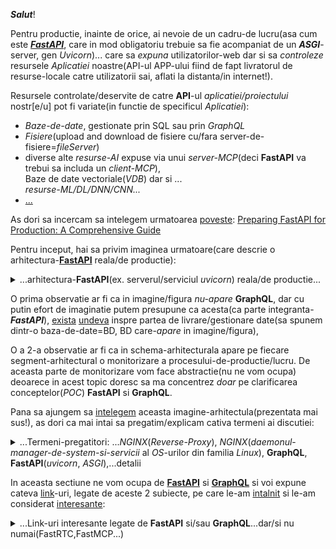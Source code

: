 ***Salut***!

Pentru productie, inainte de orice, ai nevoie de un cadru-de lucru(asa cum este [***FastAPI***](https://github.com/stefanache/MFP-ANAF-RO/blob/main/python/FastAPI_GraphQL/benchmarks.jpeg), care in mod obligatoriu trebuie sa fie acompaniat de un ***ASGI***-server, gen *Uvicorn*)... care sa *expuna* utilizatorilor-web dar si sa *controleze* resursele *Aplicatiei* noastre(API-ul APP-ului fiind de fapt livratorul de resurse-locale catre utilizatorii sai, aflati la distanta/in internet!).

Resursele controlate/deservite de catre **API**-ul *aplicatiei/proiectului* nostr[e/u] pot fi variate(in functie de specificul *Aplicatiei*):

 - *Baze-de-date*, gestionate prin SQL sau prin *GraphQL*
 - *Fisiere*(upload and download de fisiere cu/fara server-de-fisiere=*fileServer*)
 - diverse alte *resurse-AI* expuse via unui *server-MCP*(deci **FastAPI** va  trebui sa includa un *client-MCP*),
   <br/>Baze de date vectoriale(*VDB*) dar si ...
   <br/>*resurse-ML/DL/DNN/CNN...*
 - [...](https://docs.bentoml.com/en/latest/build-with-bentoml/asgi.html)
 

As dori sa incercam sa intelegem urmatoarea [poveste](https://github.com/natthasath/demo-python-fastapi-uvicorn): [Preparing FastAPI for Production: A Comprehensive Guide](https://medium.com/@ramanbazhanau/preparing-fastapi-for-production-a-comprehensive-guide-d167e693aa2b)

Pentru inceput, hai sa privim imaginea urmatoare(care descrie o arhitectura-[**FastAPI**](https://blog.stackademic.com/advanced-strategies-for-profiling-caching-and-optimizing-fastapi-performance-f23bb7f6dfc5) reala/de productie):

<details>
 <summary>...arhitectura-<b>FastAPI</b>(ex. serverul/serviciul <i>uvicorn</i>) reala/de productie...</summary>

<br/>
<hr/>

<a href="https://www.google.com/url?sa=i&url=https%3A%2F%2Fmedium.com%2F%40ramanbazhanau%2Fpreparing-fastapi-for-production-a-comprehensive-guide-d167e693aa2b&psig=AOvVaw0hvbabf5cs3c0U36SjPkor&ust=1743351507867000&source=images&cd=vfe&opi=89978449&ved=0CBgQjhxqFwoTCMDsxc_Yr4wDFQAAAAAdAAAAABBL"><img src="https://miro.medium.com/v2/resize:fit:4800/format:webp/1*CY5GdTAj1xz85qKz3PRjDg.png"></img></a>

<hr/>
<br/>
</details>


O prima observatie ar fi ca in imagine/figura *nu-apare* **GraphQL**, dar cu putin efort de imaginatie putem presupune ca acesta(ca parte integranta-***FastAPI***), [exista](https://pub.towardsai.net/fastapi-template-for-llm-saas-part-1-auth-and-file-upload-6bada9778139) [undeva](https://www.google.com/search?q=Cloud+SaaS+MySQL+PhP+Python+Ollama+NodeRAG+LLM+FastAPI+FastRTC+MCP&sca_esv=01250f61e108407c&rlz=1C1CHBF_enRO1132RO1132&udm=2&biw=1920&bih=911&sxsrf=AE3TifNkrH_8GiMpT40QB-d96Uo6xCjuiQ%3A1750060619089&ei=S85PaMiNBa6Pxc8PiMq0sQw&ved=0ahUKEwiI36Tsu_WNAxWuR_EDHQglLcYQ4dUDCBE&uact=5&oq=Cloud+SaaS+MySQL+PhP+Python+Ollama+NodeRAG+LLM+FastAPI+FastRTC+MCP&gs_lp=EgNpbWciQkNsb3VkIFNhYVMgTXlTUUwgUGhQIFB5dGhvbiBPbGxhbWEgTm9kZVJBRyBMTE0gRmFzdEFQSSBGYXN0UlRDIE1DUEitFlDvCFjdE3ABeACQAQCYAXCgAbsDqgEDMC40uAEDyAEA-AEBmAIAoAIAmAMAiAYBkgcAoAe0AbIHALgHAMIHAMgHAA&sclient=img#vhid=FERljVhFTt5mUM&vssid=mosaic) inspre partea de livrare/gestionare date(sa spunem dintr-o baza-de-date=BD, BD care-*apare* in imagine/figura),

O a 2-a observatie ar fi ca in schema-arhitecturala apare pe fiecare segment-arhitectural o monitorizare a procesului-de-productie/lucru.
De aceasta parte de monitorizare vom face abstractie(nu ne vom ocupa) deoarece in acest topic doresc sa ma concentrez *doar* pe clarificarea conceptelor(*POC*) **FastAPI** si **GraphQL**.

Pana sa ajungem sa [intelegem](https://www.youtube.com/watch?v=cy6EAp4iNN4&ab_channel=TechWithTim) aceasta imagine-arhitectula(prezentata mai sus!), as dori ca mai intai sa pregatim/explicam cativa termeni ai discutiei:

<details>
<summary>...Termeni-pregatitori: ...<i>NGINX</i>(<i>Reverse-Proxy</i>), <i>NGINX</i>(<i>daemonul</i>-<i>manager-de-system-si-servicii</i> al <i>OS</i>-urilor din familia <i>Linux</i>), <b>GraphQL</b>, <b>FastAPI</b>(<i>uvicorn</i>, <i>ASGI</i>),...detalii </summary>

 <br/>
 <hr/>
 
 [wiki: **Reverse-Proxy**](https://en.wikipedia.org/wiki/Reverse_proxy)

***NGINX*** poate juca mai multe roluri dar in imaginea de mai sus, acesta joaca rolul de / este un **Reverse-Proxy**(un *proxy-invers*, sau un *intermediar-invers*).

***NGINX*** apare in arhitectura de productie **FastAPI**, ca intermediar-invers/web-server/distribuitor/scalator/inaintator/pasator=tranferator de mesaje catre serverul/serviciul-***ASGI***, prezentata mai sus.

Ratiunea existentei acestuia(**NGINX**-ului ca **Reverse-Proxy**) in aceasta arhitectura(expusa mai sus) este acea de a putea *scala/distribui*(de a distribui cererea-utilizator catre unul dintre *webServere*-le din pool-ul-de-*servere-web* pe care le utilizam/le avem la dispozitie  in procesul de productie)

[***systemd***](https://en.wikipedia.org/wiki/Systemd) este o suită-software care oferă o gamă largă de componente de sistem pentru sistemele-de-operare(OS) Linux

Scopul principal al ***systemd***(*system-[daemon](https://en.wikipedia.org/wiki/Daemon_(computing))*) este de a unifica configurația și comportamentul serviciilor în toate distribuțiile-*Linux* .

Componenta sa( ***systemd***) principală este un „manager de sistem și servicii” - un sistem-de-inițiere folosit pentru a porni-*spațiul-utilizatorului* și a gestiona-*procesele-utilizatorului* . 

De asemenea,  ***systemd*** oferă înlocuiri pentru diverse *daemon*-uri(component[a/e] ce lucreaza in fundal/background/fara a retine atentia-utilizatorului...utilizatorul nu prea "stie" de existenta lui/lor deoarece *daemonul* <u>nu-are-interactivitate</u> cu acesta/utilizatorul) și *utilități*, inclusiv :

 - gestionarea *dispozitivelor*(prin intermediul *driverelor-de-dispozitiv*),
 - gestionarea *conectării*(la internet),
 - gestionarea *conexiunilor-de-rețea* și
 - înregistrarea *evenimentelor*.

***systemd*** apare in arhitectura de productie **FastAPI**(ca manager al serverului/serviciului-de transport***ASGI***), prezentata mai sus.

**GraphQL** este un limbaj de interogare pentru *API*-ul dvs. care permite clienților să solicite exact datele de care au nevoie și nimic mai mult. 
<br/>A fost dezvoltat de ***Facebook*** și este folosit acum de multe companii populare, cum ar fi ***GitHub***, ***AirBnB*** și ***Twitter***.

[**FastAPI**](https://python3.info/fastapi/fastapi/about-architecture.html) este un cadru-web modern, rapid (de înaltă performanță), pentru construirea de *API*-uri folosind o anumita versiune de ***Python(de ex. cu Python 3.6+)***, deci este bazat pe indicii-standard-de tip-*Python*. 
<br/>Una dintre caracteristicile cheie/importante ale [**FastAPI**](https://medium.com/@ramanbazhanau/preparing-fastapi-for-production-a-comprehensive-guide-d167e693aa2b) este suportul pentru *documentarea-automată* folosind *OpenAPI* și/sau *Swagger-UI*.
 
*Ce este [**Uvicorn**](https://www.geeksforgeeks.org/fastapi-uvicorn/)?*<br/>
**UVICORN** este o implementare de *server-web*/*webServer* [***ASGI***](https://mirror.xyz/0xA1d9f681B25C14C1eE7B87f1CF102E73cA3ad4d9/n0BdWSd_GdP_Vfeped02zBcNV5XbzITThILlRditoPk) (Asynchronous Server Gateway Interface) adaptată pentru Python . <br/>Înainte de ***ASGI***, lui Python îi lipsea o *interfață-minimă-de-server*(de nivel scăzut) pentru *cadrele-de-lucru-asincrone*(asa cum este *FastAPI*). <br/>Specificația ***ASGI*** acționează ca o punte/poarta/zona-de-trecere/legatura(gateway), permițând crearea unui set comun de instrumente utilizabile în toate *cadrele-de-lucru-asincrone*(asa cum este *FastAPI*). <br/>**UVICORN** oferă în prezent suport pentru *HTTP/1.1* și *WebSockets*.<br/>
**Uvicorn** este un *server-web* ***ASGI*** *super-rapid*. 
<br/>**Uvicorn** rulează cod-Python asincron bazat pe [**uvloop**](worker/client de/pt ****ASGI***-server!) (https://mirror.xyz/0xA1d9f681B25C14C1eE7B87f1CF102E73cA3ad4d9/n0BdWSd_GdP_Vfeped02zBcNV5XbzITThILlRditoPk) într-un *singur-proces*(**Uvicorn** si **uvloop** formeaza impreuna un *singur-proces(unitar)*).

[Asadar](https://github.com/natthasath/demo-python-fastapi-uvicorn), **FastAPI** și **Uvicorn**(serverul ***ASGI***) sunt instrumente pentru construirea de aplicații-web. 
<br/>**FastAPI** este un cadru-web pentru construirea de API-uri cu Python, în timp ce **Uvicorn** este un server-***ASGI*** pentru servirea acestor API-uri. 
<br/>Împreună, acestea oferă o modalitate puternică și eficientă de a construi și rula aplicații-web în Python.

**FastAPI** folosește un standard pentru construirea de framework-uri și servere web Python numit ***ASGI*** . **FastAPI** este un framework web ***ASGI***.

Principalul lucru de care aveți nevoie pentru a rula o aplicație **FastAPI** (sau orice altă aplicație ***ASGI***) pe un server-la-distanță este un program de server-[***ASGI***](https://en.wikipedia.org/wiki/Asynchronous_Server_Gateway_Interface)(precum *Uvicorn*) , acesta este cel care vine implicit în comanda **FastAPI**.

Există mai multe alternative(de servere-***ASGI***=*manipulatorul de mesaje-care-contin-cererile-utilizatorilor*; *cererirle-utilizator* se refera de obicei/in general/adesea la cereri de interactiune cu o BD/SQL), inclusiv:

 - [*Uvicorn*](https://www.uvicorn.org/):       un server-***ASGI*** de înaltă performanță.
 - [*Hypercorn*](https://stackoverflow.com/questions/73730163/hypercorn-config-server-names):    server-***ASGI*** compatibil cu protocolul *HTTP/2* și *Trio*, printre alte caracteristici.
 - [*Dafne*](https://docs.djangoproject.com/en/5.2/howto/deployment/asgi/daphne/):          serverul-***ASGI*** construit pentru canalele-*Django*.
 - [*Granian*](https://news.ycombinator.com/item?id=34399125):        Un server *HTTP* *Rust* pentru aplicații-*Python*.
 - [*NGINX-Unit*](https://unit.nginx.org/configuration/): ***NGINX-Unit***(*Unitatea*-***NGINX***) este un run-time(RT) de aplicații-web ușor și versatil.

Aplicatia-**FastAPI** primeste mesajul-care-contine *cererea-utilizator* de la serverul-***ASGI***(manipulatorul de *cereri-utilizator*...ex. *uvicorn*) si o opereaza/executa/transforma intr-o executie-SQL de tip-[*CRUD*](https://en.wikipedia.org/wiki/Create,_read,_update_and_delete): *query*/*update*, pentru [SGDB](https://ro.wikipedia.org/wiki/Sistem_de_gestiune_a_bazelor_de_date)(ex. *MySQL*-server).

*Concluzie*:
<br/>**FastAPI** și ***ASGI*** sunt concepte înrudite, dar distincte. 
<br/>**FastAPI** este un framework-web Python modern și de înaltă performanță pentru construirea de API-uri și utilizează ***ASGI***(Asynchronous Server Gateway Interface) pentru gestionarea *asincronă* a cererilor.
<br/>***ASGI*** este o specificație pentru *servere* și *aplicații* web(*webServere* si *webApps*) *asincrone*, care permite gestionarea eficientă a cererilor concurente, fiind utilă în special pentru funcții în *timp-real*(RT), cum ar fi *WebSockets*. 
<br/>**FastAPI** utilizează ***ASGI***, în special prin servere precum ***Uvicorn***, pentru a-și atinge *viteza* și *scalabilitatea*. 

Asadar, in arhitectura de mai sus, aplicatia-**FastAPI** are rolul de .../este de fapt... *operatorul/executorul* cererii-utilizator(ex. *cerere-SQL*).
<br/>Uneori aceasta cerere-utilizator poate fi o cerere-de-tip-**GraphQL**(un alt protocol de interogare de BD/SQL).

<hr/>
</details>
 
In aceasta sectiune ne vom ocupa de [**FastAPI**](https://fastapi.tiangolo.com/) si [**GraphQL**](https://graphql.org/) si voi expune cateva [link](https://www.google.com/search?q=FastAPI+GraphQL&sca_esv=7bada7996407e364&rlz=1C1CHBF_enRO1132RO1132&sxsrf=AHTn8zpMdy_igG3Q1yx_vq9RrAQpc5Yplg%3A1743252620260&ei=jOznZ4fLD7yHxc8Ppva_-Q8&ved=0ahUKEwiHwbyJqq-MAxW8Q_EDHSb7L_8Q4dUDCBA&uact=5&oq=FastAPI+GraphQL&gs_lp=Egxnd3Mtd2l6LXNlcnAiD0Zhc3RBUEkgR3JhcGhRTDIKECMYgAQYJxiKBTIGEAAYBxgeMgYQABgHGB4yCBAAGIAEGMsBMggQABiABBjLATIIEAAYgAQYywEyBBAAGB4yBhAAGAoYHjIEEAAYHjIEEAAYHki-HVAAWJcUcAB4AZABAJgBkgGgAYMIqgEDMC44uAEDyAEA-AEBmAIIoAKbCMICBxAjGLACGCfCAgcQABiABBgNwgIIEAAYBxgKGB7CAggQABgTGAcYHsICChAAGBMYBxgKGB6YAwCSBwMwLjigB9Q3&sclient=gws-wiz-serp)-uri, legate de aceste 2 subiecte, pe care le-am [intalnit](https://fastapi.tiangolo.com/how-to/graphql/) si le-am considerat [interesante](https://medium.com/@ryk.kiel/graphql-and-fastapi-the-ultimate-combination-for-building-apis-with-python-f4391bf5505c):

<details>
 <summary>...Link-uri interesante legate de <b>FastAPI</b> si/sau <b>GraphQL</b>...dar/si nu numai(FastRTC,FastMCP...)</summary>

 <br/>
 <hr/>
 
 - [geeks4geeks: **FastAPI** using ***GraphQL***](https://www.geeksforgeeks.org/fastapi-using-graphql/); [uvicorn](https://www.uvicorn.org/); [reddit: uvicorn rol](https://www.reddit.com/r/Python/comments/74rsi8/noob_question_what_is_the_role_of_uvloopuvicorn/?tl=ro); [reddit: FastAPI/uvicorn eroare](https://www.reddit.com/r/html5/comments/14n68fc/im_trying_to_access_an_api_i_built_with_python/?tl=ro)
   <br/>*Atentie*: In codul-Python, inlocuiti string-ul HTML ***&quot;***(*specific HTML!*) cu caracterul **"**, in toate aparitiile sale din sursele-scripturilor-Python!
 - [geeks4geeks: **FastAPI**+uvicorn](https://www.geeksforgeeks.org/fastapi-uvicorn/)(*UVICORN*, **ASGI** vs. ***WSGI***)
   <br/>compare: [**ASGI**](https://derlin.github.io/introduction-to-fastapi-and-celery/02-fastapi/) vs. ***WSGI*** :<br/>
**ASGI** reprezintă un progres semnificativ față de ***WSGI***(Web Server Gateway Interface). <br/>În timp ce ***WSGI*** este conceput pentru aplicații unice, sincrone, care gestionează o solicitare și returnează un răspuns, nu acceptă conexiuni de lungă durată, cum ar fi conexiunile WebSocket(WS). <br/>În schimb, **ASGI** este asincron și acceptă trei argumente:
<br/>-1)*Domeniu de aplicare* : un dicționar Python care conține detalii despre conexiunea specifică.
<br/>-2)*Trimitere* : Permite aplicației să trimită mesaje de eveniment către client.
<br/>-3)*Primire* : Permite aplicației să primească mesaje de eveniment de la client.
<br/>**ASGI** permite mai multe evenimente de intrare și de ieșire pentru fiecare aplicație simultan, permițând aplicației să rămână receptivă la intrarea utilizatorului în timp ce rutinele de fundal(background) rulează.<br/>
 - [geeks4geeks: install **FastAPI** and run your first **FastAPI**-server on Windows](https://www.geeksforgeeks.org/install-fastapi-and-run-your-first-fastapi-server-on-windows/):

<details>
<summary> ...Q&A - <b>FastAPI(ASGI-server)</b> - instalation details...</summary>

<br/>

<hr/>

*Q*uestion: *How really install and run **FastAPI**(ASGI-server) under Windows?*

*A*nswer:

 - open powershell(PS): *C:\Users\{your_user}>* **powershell**
   <br/>or directly in *command-prompt(CLI-shell)*!

 - edit the ***main.py***: *C:\Users\{your_user}>* **notepad main.py**
 - for **ASGI**-server, must enter the python script-code content into ***main.py***:

   <pre><code>
       from fastapi import FastAPI
       
       app = FastAPI()
       
       @app.get("/")
       def read_root():
           return {"Hello World"}</code></pre>

 - save content into ***main.py*** file and exit
 - start Chrome client(in advance): *C:\Users\{your_user}>* **start Chrome  http://127.0.0.1:8000**
 - run main with command: *C:\Users\{your_user}>* **python -m uvicorn main:app --reload**
 - finally, refresh the Chrome-browser(***if need!***):  **http://127.0.0.1:8000**  or [**CTRL+click**](https://www.google.com/search?q=python+fastapi+asgi+uvicorn&sca_esv=494e1c439a30236c&rlz=1C1CHBF_enRO1132RO1132&udm=2&biw=1920&bih=911&fbs=ABzOT_BYhiZpMrUAF0c9tORwPGlsodhGu4F1UEhEeTehlBu7020oMQ7aBpF-aNynCVlndtbfCZRhMFm3EMvvoT1HX4IciFaWA5nwCzTGM3J5Ops_Xs3Qsyy25b7oXKA6pwLn7v3BVIeFZNT4VQLrCm95iJdb7dujTNJ5GnMNaNfzjPvAKt0ZRu9K2iZ-Q6AMCXqjDwXwmZXdWHAjlIOmWPqCQX83g_bDPg&sxsrf=AHTn8zqFyWp9Uzf2gwsRAiWQr4r-78falQ%3A1743265069160&ei=LR3oZ4G5Cc6Qxc8P6KylkA0&ved=0ahUKEwjBg8m52K-MAxVOSPEDHWhWCdIQ4dUDCBE&uact=5&oq=python+fastapi+asgi+uvicorn&gs_lp=EgNpbWciG3B5dGhvbiBmYXN0YXBpIGFzZ2kgdXZpY29ybkirHlC1C1iUGnABeACQAQCYAX2gAa8GqgEDMC43uAEDyAEA-AEBmAIAoAIAmAMAiAYBkgcAoAe7Ag&sclient=img) on it/this link from/in above after-running-message!


***Note***: 
<br/>alternatively, for running the **ASGI**-*webServer*, you can download the files ***main.py*** and ***_RUN.bat*** and then, run that second file(***_RUN.bat***) under *command-prompt(CLI-shell)*! 

<br/>

<hr/>

</details>

 - [testDriven: **FastAPI**-***GraphQL***](https://testdriven.io/blog/fastapi-graphql/)
 - [getOrchestra: **FastAPI** with uvicorn -a comprehensive tutorial](https://www.getorchestra.io/guides/fastapi-with-uvicorn-a-comprehensive-tutorial); [uvicorn: deployment](https://www.uvicorn.org/deployment/)
 - [redDit: **FastAPI**+uvicorn on Windows](https://www.reddit.com/r/learnpython/comments/15yf538/fastapiuvicorn_on_windows/); [ChatGPT: from PowerShell(ps) you can call the **uvicorn** to run the ***main.py*** file](https://chatgpt.com/share/67e7f89e-ae6c-800b-b88b-72e03ea14582)
 - [tiangolo: **FastAPI** deployment-concepts](https://fastapi.tiangolo.com/deployment/concepts/)
 - [stackOverflow: **FastAPI** Gunicorn-Uvicorn for(4) production-deployment with Google-Cloud-Run(GCR) stress](https://stackoverflow.com/questions/66254371/fastapi-gunicorn-uvicorn-for-production-deployment-with-google-cloud-run-stress)
 - [GH-hamedasgari20: Python Django **FastAPI** - advanced topics](https://github.com/hamedasgari20/Python-Django-FastAPI-advanced-topics); [ex. ChatGPT](https://chatgpt.com/share/67e91cfd-e6f0-800b-8e47-fe6c4af9402f); [tailWindCSS](https://tailwindcss.com/docs/hover-focus-and-other-states); [Django: dynamic-filter](https://www.youtube.com/watch?v=n1_MQiSXyxw&ab_channel=JustDjango); [Django with uvicorn](https://docs.djangoproject.com/en/5.1/howto/deployment/asgi/uvicorn/); [djangoProject-docs-deployment-ASGI: Flask vs. Django vs. **FastAPI**](https://docs.djangoproject.com/en/5.1/howto/deployment/asgi/uvicorn/)
 - [dev.to-akarshan: converting any Python web-framework to FastAPI a comprehensive-guide](https://dev.to/akarshan/converting-any-python-web-framework-to-fastapi-a-comprehensive-guide-291b)
 - [Dockerizing **FastAPI** with Postgres, Uvicorn, and Traefik](https://testdriven.io/blog/fastapi-docker-traefik/)
 - [Uvicorn & Gunicorn](https://mirror.xyz/0xA1d9f681B25C14C1eE7B87f1CF102E73cA3ad4d9/n0BdWSd_GdP_Vfeped02zBcNV5XbzITThILlRditoPk)
 - [whitePrompt-blog: Python APIs with **FastAPI** key-features and CRUD-example](https://blog.whiteprompt.com/python-apis-with-fastapi-key-features-and-crud-example-198a7530e368)
 - [daddYnKidsMaker-blogspot: **FastAPI** Open-API](https://daddynkidsmakers.blogspot.com/2024/04/fastapi-open-api.html)
   <br/>Acest articol ["**FastAPI** bigData-server example"](https://github.com/mac999/fastapi_bigdata_server_example/tree/main) prezintă cum să dezvoltați cu ușurință un server [Open-API](https://en.wikipedia.org/wiki/Open_API) bazat pe **FastAPI**, Uvicorn și Websocket(WS).
   <br/>Folosind **FastAPI**, puteți dezvolta un server [Open-API](https://en.wikipedia.org/wiki/OpenAPI_Specification)(a.k.a/previously known as/formerly *Swagger-Specification*) foarte ușor.

<details>

 <summary>...Arhitectura acestui caz-de-utilizare <b>FastAPI</b>...</summary>

<a href = "https://daddynkidsmakers.blogspot.com/2024/04/fastapi-open-api.html"><img src="https://blogger.googleusercontent.com/img/a/AVvXsEgl-1NYO89p82JNrjYFUqHPVeS7mJlBixf-_l6CsOt506LaV08PkHMPyXvRIURtr0-m9vxeuJGsALhy7WdkQzLRKDwPnA3ueX0OXMuUo6JVBN8KTFSQqmx3DwAQ_CESjvo7DdFWlMBznhdzyRunD1f-sYJpwP_j_NLVy8GoI9UvmhnaFyEkLcRkftOXTLdU=w400-h225">Arhitectura acestui caz-de-utilizare **FastAPI**</img></a> 
 
 </details>
 
 [( Prof Ai | Devpost )](https://devpost.com/software/prof-ai)

   <br/>**FastAPI** acceptă servere API-asincrone și poate fi rulat folosind [servere-*ASGI*](https://en.wikipedia.org/wiki/Asynchronous_Server_Gateway_Interface), cum ar fi *uvicorn*(ex.*ASGI*-server).
   <br/>Acest lucru(faptul ca ***FastAPI*** ruleaza in tandem cu *ASGI*-server=server-asynch) permite o inalta-performanță-de-*viteza*(*rapiditate*) și o procesare-*asincronă*(*fara retinerea atentiei* de catre un *singur-partener* de colaborare/conversatie!).
   <br/>Documentația automată, interactivă API este, de asemenea, furnizată(cf specificatiei Open-API) pentru a ajuta dezvoltatorii să înțeleagă și să utilizeze cu ușurință API-ul.
   <br/>**FastAPI** funcționează bine cu următoarele cadre-de-aplicații web(web-apps-frameworks): [*Flask*](https://en.wikipedia.org/wiki/Flask_(web_framework)) și [*Django*](https://en.wikipedia.org/wiki/Django_(web_framework)).
   
  - [Daddy Makers: Cum să dezvoltați un server web simplu Flask, mysql, bazat pe Python Open API](https://daddynkidsmakers.blogspot.com/2020/09/django-flask-open-api.html)
  - [Daddy Makers: Dezvoltarea unei aplicații web de tablou de bord simplu folosind Django](https://daddynkidsmakers.blogspot.com/2024/02/django.html)
   
   <br/>Instalarea pachetului este după cum urmează: **pip install fastapi aiohttp uvicorn**

  - [Building APIs using **FastAPI** with Django](https://www.geeksforgeeks.org/building-apis-using-fastapi-with-django/)
  - [Building a Machine Learning(ML)-Web-Application Integrating **FastAPI** with GCP and Docker Python](https://wire.insiderfinance.io/building-a-machine-learning-web-application-integrating-fastapi-with-gcp-and-docker-python-5439aa27cc1b)

<details>
 
<summary>...<i>Deployment-Pattern</i>...</summary>
  
<a href="https://miro.medium.com/v2/resize:fit:720/format:webp/1*5JMvIcBZhlJsny7s0NHbow.png" style="a img { display:none; }; a:hover img { display:block; }"><img src="https://miro.medium.com/v2/resize:fit:640/format:webp/1*hmn9gN0uxjE7cRQQ_d7qVw.png">Deployment Pattern</img></a>

</details>

  - [medium@rameshkannanyt0078: Generate Elegant PDFs with **FastAPI** ~ A Step-by-Step Guide](https://medium.com/@rameshkannanyt0078/generate-elegant-pdfs-with-fastapi-a-step-by-step-guide-7fa386f922bd)
    <br/>Transform HTML into Polished-PDF-Invoices Using **FastAPI** and *xhtml2pdf*
  - [deadBear.io" easy **FastAPI**-setUp](https://www.deadbear.io/easy-fastapi-setup/)
  -[GH-jahoy: **FastAPI** backend demo](https://github.com/jahoy/fastapi-backend-demo)
  - [medium@upesh.jindal: SSE with **FastAPI**](https://medium.com/@upesh.jindal/server-sent-events-with-fastapi-ab9ed99ccac4)
  - [devOps-blog: Implementing Server-Sent-Events(SSE) with **FastAPI**, Nginx and CloudFlare(CF)](https://blog.devops.dev/implementing-server-sent-events-with-fastapi-nginx-and-cloudflare-10ede1dffc18)
  - [medium@nandagopal05: SSE with py-**FastAPI**](https://medium.com/@nandagopal05/server-sent-events-with-python-fastapi-f1960e0c8e4b)
  - [CF-blog: How we built it -  the technology(see **FastAPI**) behind CF Radar 2.0 Web-App](https://blog.cloudflare.com/technology-behind-radar2/)
  - [VScode: python tutorial **FastAPI**](https://code.visualstudio.com/docs/python/tutorial-fastapi)
  - [shakuro-blog: Choosing the Right Web Development Framework - **FastAPI**(are totul in aceiasi cutie: WS si SSE) vs. Flask](https://shakuro.com/blog/fastapi-vs-flask)
  - [turing: **FastAPI**-vs-Flask a detailed-comparison](https://www.turing.com/kb/fastapi-vs-flask-a-detailed-comparison)
  - [YT-Te3ch aith Tim: **FastAPI**, Flask or Django - Which Should You Use?](https://www.youtube.com/watch?v=cNlJCQHSmbE&ab_channel=TechWithTim)
  - [medium-princyprakash: Real-Time(RT)-communication with SSE in **FastAPI** <br> - enhancing task-processing efficiency(îmbunătățirea eficienței procesării sarcinilor)](https://princyprakash.medium.com/real-time-communication-with-sse-in-fastapi-enhancing-task-processing-efficiency-bc8ba9b3c29f)
  - [towardsAI-pub: **FastAPI**(REST-api backend) template for LLM-SaaS(Quivr) - Part-1  - Auth(Supabase+**FastAPI**) and File-upload(Supabase)](https://pub.towardsai.net/fastapi-template-for-llm-saas-part-1-auth-and-file-upload-6bada9778139)
   <br/>(Redis=PubSub message-Broker, serverul Celery pt long-time task running - Task-ex.: încorporarea unui document PDF mare , [Supabase](https://supabase.com/)=[Postgres-DB-server](https://supabase.com/docs/guides/database/overview) ... utilizat pt Auth) or [part-1](https://pub.towardsai.net/fastapi-template-for-llm-saas-part-1-auth-and-file-upload-6bada9778139); [part-2: celery-and-pg-vector](https://towardsai.net/p/l/fastapi-template-for-llm-saas-part-2-celery-and-pg-vector) or [part-2](https://euclideanai.substack.com/p/fastapi-supabase-template-for-llm-941); [part-3](https://medium.com/@euclideanai/nextjs-fastapi-template-for-saas-part3-38fdc3f72b31); [**FastAPI**-SaaS boilerplate-code](https://github.com/philipokiokio/FastAPI_SAAS_Template)
  - [YT-KrishNaik: 3-Langchain Series-Production Grade Deployment LLM As API With Langchain And **FastAPI**](https://www.youtube.com/watch?v=XWB5DXP-DO8&ab_channel=KrishNaik)
  - [medium@velocityTech: Build an event-driven architecture with **FastAPI**(event-server) and Redis(broker-PubSub) pub-sub deploy it in Kubernetes(K8s)](https://medium.com/@velocitytech/build-an-event-driven-architecture-with-fastapi-and-redis-pub-sub-deploy-it-in-kubernetes-54603ac35335)
  - [medium-dataDrivenInvestor: Part-1 managing lifeSpan events in **FastAPI** with Redis example](https://medium.datadriveninvestor.com/part-1-managing-lifespan-events-in-fastapi-with-redis-example-a63db39bc5eb)
  - [medium-@davidrp1996: Bulding a notifications-system with server-sent-events(SSE) using **FastAPI** and Redis](https://medium.com/@davidrp1996/bulding-a-notifications-system-wih-server-sent-events-sse-using-fastapi-and-redis-6eafdf7cf7fb)
  - [stackAdemic-blog: Building a ***GraphQL***-api with **FastAPI** - complete guide from installation to running the api](https://blog.stackademic.com/building-a-graphql-api-with-fastapi-complete-guide-from-installation-to-running-the-api-673e95614732)
  - [medium@nandagopal05: Server-Sent Events(SSE) with Python **FastAPI**](https://medium.com/@nandagopal05/server-sent-events-with-python-fastapi-f1960e0c8e4b)
  - [medium@simeon.emanuilov: Ollama with ***FastAPI***](https://medium.com/@simeon.emanuilov/ollama-with-fastapi-7f43cf532c43)
  - [tiangolo-tutorial-bigger-applications: ***FastAPI*** ~ Bigger Applications - Multiple Files](https://fastapi.tiangolo.com/tutorial/bigger-applications/)
  - [LangDinNord@zhuanlan.zhihu: ***FastRTC***, stea în ascensiune open source | 30 de linii de cod pentru interacțiune vocală AI în timp real, metodă de implementare și testare a efectelor](https://zhuanlan.zhihu.com/p/27904999595)
 
<details>
<summary>...detalii despre ... <b><i>FastRTC</i></b> poate fi utilizat cu/in applicatiile bazate pe <b><i>FastAPI</i></b> ~ Caracteristicile principale ale <b><i>FastRTC</i></b> ...</summary> 

<br/>

<hr/>
 
Caracteristicile principale ale <b><i>FastRTC</i></b>: 

 - *Detectare și rotire automată a vocii* : 
    Cu funcțiile încorporate de detectare(**STT**) și rotire a vocii(**TTS**), dezvoltatorii trebuie să se concentreze doar pe 
    logica *răspunsului* către utilizatori.
    
 - *Interfață utilizator automată* :
   Interfață utilizator **Gradio** încorporată cu suport **WebRTC** , convenabilă pentru testare sau implementare directă în
   mediul de producție.
   
 - *Apeluri telefonice* : **fastphone()** Obțineți un număr de telefon gratuit, iar utilizatorii pot accesa fluxul audio prin
   telefon (este necesar un jeton de la îmbrățișare-facială(**HF**) , conturile PRO au limite mai mari).
   
 - ⚡️ *Suport pentru WebRTC și Websocket* :
   Acceptă **WebRTC** și **Websocket** pentru a asigura o comunicare *fluidă* în *timp-real(RT)*.
   
 - *Extrem de personalizabil* :
   Stream-urile pot fi montate/utilizate în orice aplicație **FastAPI**, permițând interfețe utilizator personalizate sau
   implementări dincolo de **Gradio**.
   
 - *Set bogat de instrumente* :
   
   Instrumente practice încorporate, cum ar fi:
   
    - conversia textului în vorbire(**TTS**),
    - conversia vorbirii în text(**STT**),
    - detectarea cuvintelor *neașteptate* etc.,
      
   pentru a ajuta dezvoltatorii să înceapă rapid.

Despre ***FastRTC*** puteti siti si acest [articol](https://www.ai-shift.co.jp/techblog/5680)
**FastRTC** este o bibliotecă pentru construirea de aplicații de *streaming vocal și video* în timp-real(RT) în Python.
Pentru a crea o aplicație de inteligență-artificială(AI) în timp-real(RT), precum un voicebot, aveți nevoie de tehnologii precum 
*WebRTC* și *websockets*. 
Cu toate acestea, aceste cunoștințe sunt răspândite în diverse surse, ceea ce le face dificil de învățat. 
În ultimii ani, a devenit posibilă utilizarea inteligenței-artificiale-generative(GenAI) pentru a genera cod, 
dar când vine vorba de cod-*Python* care utilizează *WebRTC* sau *websockets*, este încă dificil să se genereze cod corect.
**FastRTC** își propune să elimine barierele în calea dezvoltării aplicațiilor de inteligență-artificială(AI) în timp-real(RT) în 
*Python*, în special pentru inginerii nespecialiști în învățarea-automată(ML).

Un alt link interesant despre **FastRTC** este si aceasta [***FastRTC-galerie***](https://fastrtc.org/speech_to_text_gallery/) de/cu [exemple](https://note.com/tametaka1/n/nd5d5ff4a4010).

</pre>

<hr/> 

<br/>

</details>

 - [tiangolo-FastAPI-deployment-manually: Run a **FastAPI**-Server Manually](https://fastapi.tiangolo.com/deployment/manually/)
 - [medium@the-AI-forum: Building a Real-Time(RT) Voice-Assistant-Application with **FastAPI**, Groq and OpenAI-TTS-Api](https://medium.com/the-ai-forum/building-a-real-time-voice-assistant-application-with-fastapi-groq-and-openai-tts-api-a8a8fe38c315)
 - [GH@tadata-org: **FastAPI**-*MCP*](https://github.com/tadata-org/fastapi_mcp) ...
   <br/>...Expuneți punctele-finale(end-point-urile) **FastAPI** ca instrumente *MCP*(Model Context Protocol), cu *Auth*!
 - [useLessAI: Implementing MCP(FastMCP) in a **FastAPI**-Application](https://uselessai.in/implementing-mcp-architecture-in-a-fastapi-application-f513989b65d9)
 - [YT@TechWithTim: How To Build an ***API*** with Python (*LLM*-Integration, **FastAPI**, *Ollama* = OL=local-LLM-server & More)](https://www.youtube.com/watch?v=cy6EAp4iNN4&ab_channel=TechWithTim)
 - [blog@marzeta: FastAPI - Hitting the Performance Jackpot. Part 1 - Asynchronicity(with *gunicorn*=*WSGI-server*)](https://blog.marzeta.pl/fastapi-hitting-the-performance-jackpot-part-1-asynchronicity/)
 - [python3-info: **FastAPI**-architecture](https://python3.info/fastapi/fastapi/about-architecture.html)
 - [medium@rsalgare95: Writing an ***ASGI***-server from scratch and using it with **FastAPI**](https://medium.com/@rsalgare95/writing-an-asgi-server-from-scratch-and-using-it-with-fastapi-21ec1191f3c7)
 - [dev-ceb10n: Understanding **FastAPI** | The Basics](https://dev.to/ceb10n/understanding-fastapi-the-basics-246j)
 - [breezyMind@Karl: Începând cu framework-ul web ***ASGI***-**FastAPI**](https://breezymind.com/start-asgi-framework/)
 - [dev-leapCell: **FastAPI**-Engine/Server: Inside **Uvicorn**, Building a Fast ***ASGI***-Server in Pure Python](https://dev.to/leapcell/fastapi-engine-inside-uvicorn-building-a-fast-asgi-server-in-pure-python-392n)
 - [plainEnglish-AI: *Django*-Async vs **FastAPI** vs *WSGI*-*Django* | Choice of ML/DL-Inference(predictie/deductie)-Servers — Answering some burning questions](https://ai.plainenglish.io/django-async-vs-fastapi-vs-wsgi-django-choice-of-ml-dl-inference-servers-answering-some-burning-e6a354bf272a)
 - [codeMentor@collinsonyemaobi: Deploy a Secure **FastAPI**-App on *Ubuntu-20.04* using *Python3.10* / *CertBot* / *Nginx* server-proxy-invers protejat cu certificate-SSL) and ***Gunicorn***(WSGI-server)](https://www.codementor.io/@collinsonyemaobi/deploy-a-secure-fastapi-app-on-ubuntu-20-04-using-python3-10-certbot-nginx-and-gunicorn-1spdjl4suw); [***Gunicorn***](https://en.wikipedia.org/wiki/Gunicorn); [*CertBot*](https://wiki.freephile.org/wiki/Certbot)
 - [mirror: serverele/motoarele ***Uvicorn(ASGI)*** & *Gunicorn(WSGI)*](https://mirror.xyz/0xA1d9f681B25C14C1eE7B87f1CF102E73cA3ad4d9/n0BdWSd_GdP_Vfeped02zBcNV5XbzITThILlRditoPk)
 - [GH@FastAPI: Choosing the Right ***ASGI***-Server for Deploying(instalare-gata-de-productie!) **FastAPI** #2062](https://github.com/fastapi/fastapi/issues/2062)
 - [devGenius-blog: Getting Started with **FAST API**](https://blog.devgenius.io/getting-started-with-fast-api-c7e52e68685f)
 - [dev@/kfir-g: Înțelegerea UploadFile-ului din **FastAPI** | Conexiunea *Starlette*](https://dev.to/kfir-g/think-you-know-fastapi-and-asgi-lets-dive-in-164i); [*Starlette*](https://www.starlette.io/)
 - [springer-link(SL): Introduction to FastAPI(uvicorn=***ASGI***,*Starlette*=*routing*, *pyDantic*=data-validator,...)](https://link.springer.com/chapter/10.1007/978-1-4842-9178-8_1); [*pyDantic](https://docs.pydantic.dev/latest/)
 - [medium@krishnakatyal5121: **FastAPI** And Machine-Learning(ML)](https://medium.com/@krishnakatyal5121/fastapi-and-machine-learning-b75ac9c60412)
 - [camKode-posts: **FastAPI** ~ Building High-Performance *RESTful*-APIs with Python](https://camkode.com/posts/fastapi-building-high-performance-restful-apis-with-python)
 - [sunScrapers-blog: How To Fuse FastAPI with Django in an Elegant Way](https://sunscrapers.com/blog/fastapi-and-django-a-guide-to-elegant-integration/)
 - [vonage-developer-blog: How Python's *WSGI* vs. ***ASGI*** is Like 'Baking-a-Cake'](https://developer.vonage.com/cn/blog/how-wsgi-vs-asgi-is-like-baking-a-cake)
 - [christopherGS-py-2021: **FastAPI** vs *Flask* - The Complete Guide ](https://christophergs.com/python/2021/06/16/python-flask-fastapi/)  
 - [...](https://www.google.com/search?sca_esv=e8d80f20730efe45&rlz=1C1CHBF_enRO1132RO1132&sxsrf=AHTn8zrH1441tkETzrmbU4dqAEckC7ivBg:1743781077100&q=FastAPI+nginx+graphQL+SSE+Redis&udm=2&fbs=ABzOT_BYhiZpMrUAF0c9tORwPGlsodhGu4F1UEhEeTehlBu7054EL_QJMdNdFZCQTI4PnEhBMh4C_0EHSVUHxJLcclisNm4b4EldR9h-pvMPn6xw2y2G7sjuE9dhTjGAdCf-64t1-bdWmIq-Lt3WphpmsUQjNUmoTzATkh99SjBMl9gfohc5yMM211WIg2yZwLTCX72_HMe-vRp4eFhBfs-YXqvr3mHDkw&sa=X&ved=2ahUKEwj4oKrd2r6MAxX9Q_EDHQIOBx8QtKgLegQIEBAB&biw=1735&bih=721&dpr=1)

<br/>
<hr/>
</details>
